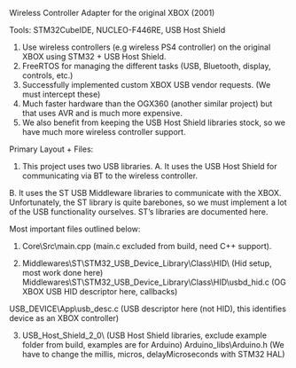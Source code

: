 Wireless Controller Adapter for the original XBOX (2001)

Tools: STM32CubeIDE, NUCLEO-F446RE, USB Host Shield 

1. Use wireless controllers (e.g wireless PS4 controller) on the original XBOX using STM32 + USB Host Shield.
2. FreeRTOS for managing the different tasks (USB, Bluetooth, display, controls, etc.)
3. Successfully implemented custom XBOX USB vendor requests. (We must intercept these)
4. Much faster hardware than the OGX360 (another similar project) but that uses AVR and is much more expensive.
5. We also benefit from keeping the USB Host Shield libraries stock, so we have much more wireless controller support. 

Primary Layout + Files: 
1. This project uses two USB libraries.
A. It uses the USB Host Shield for communicating via BT to the wireless controller.

B. It uses the ST USB Middleware libraries to communicate with the XBOX. Unfortunately, the ST library is quite barebones, so we must implement a lot of the USB functionality ourselves. ST’s libraries are documented here. 

Most important files outlined below:
1.    Core\Src\main.cpp (main.c excluded from build, need C++ support).

2.    Middlewares\ST\STM32_USB_Device_Library\Class\HID\ (Hid setup, most work done here)
       Middlewares\ST\STM32_USB_Device_Library\Class\HID\usbd_hid.c (OG XBOX USB HID descriptor here, callbacks)

USB_DEVICE\App\usb_desc.c (USB descriptor here (not HID), this identifies device as an XBOX controller) 

3.    USB_Host_Shield_2_0\ (USB Host Shield libraries, exclude example folder from build, examples are for Arduino)
       Arduino_libs\Arduino.h (We have to change the millis, micros, delayMicroseconds with STM32 HAL)
